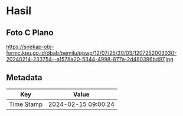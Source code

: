 # Hasil

## Foto C Plano

https://sirekap-obj-formc.kpu.go.id/dbab/pemilu/ppwp/12/07/25/20/03/1207252003030-20240214-233754--a1578a20-5344-4998-877a-2d480396bd97.jpg


## Metadata

| Key        | Value               |
| ---------- | ------------------- |
| Time Stamp | 2024-02-15 09:00:24 |



